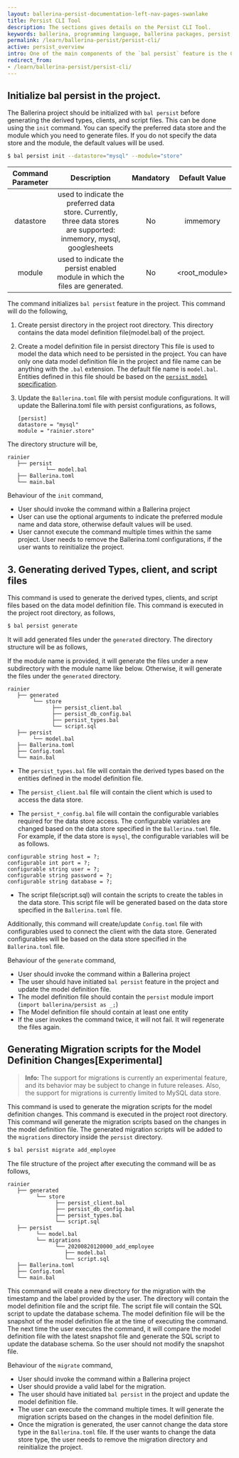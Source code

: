 ```yaml
---
layout: ballerina-persist-documentation-left-nav-pages-swanlake
title: Persist CLI Tool
description: The sections gives details on the Persist CLI Tool.
keywords: ballerina, programming language, ballerina packages, persist, persist cli tool, persist init, persist generate, persist migrate
permalink: /learn/ballerina-persist/persist-cli/
active: persist_overview
intro: One of the main components of the `bal persist` feature is the CLI tool. This tool is used to initialize the project with bal persist and generate the required files.
redirect_from:
- /learn/ballerina-persist/persist-cli/
---
```


## Initialize bal persist in the project.

The Ballerina project should be initialized with `bal persist` before generating the derived types, clients, and script files. This can be done using the `init` command. You can specify the preferred data store and the module which you need to generate files. If you do not specify the data store and the module, the default values will be used.

```bash
$ bal persist init --datastore="mysql" --module="store"
```

| Command Parameter  |                                                     Description                                                      | Mandatory  |       Default Value        |
|:------------------:|:--------------------------------------------------------------------------------------------------------------------:|:----------:|:--------------------------:|
|     datastore      | used to indicate the preferred data store. Currently, three data stores are supported: inmemory, mysql, googlesheets |     No     |          immemory          |
|       module       |                    used to indicate the persist enabled module in which the files are generated.                     |     No     |       <root_module>        |


The command initializes `bal persist` feature in the project. This command will do the following,

1. Create persist directory in the project root directory.
   This directory contains the data model definition file(model.bal) of the project.
   
2. Create a model definition file in persist directory
   This file is used to model the data which need to be persisted in the project. You can have only one data model definition file in the project and file name can be anything with the `.bal` extension. The default file name is `model.bal`. Entities defined in this file should be based on the [`persist model` specification](persist_model.md).

3. Update the `Ballerina.toml` file with persist module configurations.
   It will update the Ballerina.toml file with persist configurations, as follows,
    ```ballerina
    [persist]
    datastore = "mysql"
    module = "rainier.store"
   ```

The directory structure will be,
```
rainier
   ├── persist
            └── model.bal
   ├── Ballerina.toml
   └── main.bal
```

Behaviour of the `init` command,
- User should invoke the command within a Ballerina project
- User can use the optional arguments to indicate the preferred module name and data store, otherwise default values will be used.
- User cannot execute the command multiple times within the same project. User needs to remove the Ballerina.toml configurations, if the user wants to reinitialize the project.

## 3. Generating derived Types, client, and script files

This command is used to generate the derived types, clients, and script files based on the data model definition file. This command is executed in the project root directory, as follows,

```bash
$ bal persist generate
```

It will add generated files under the `generated` directory. The directory structure will be as follows,

If the module name is provided, it will generate the files under a new subdirectory with the module name like below. Otherwise, it will generate the files under the `generated` directory.

```
rainier
   ├── generated
        └── store
              ├── persist_client.bal
              ├── persist_db_config.bal
              ├── persist_types.bal
              └── script.sql
   ├── persist
        └── model.bal
   ├── Ballerina.toml
   ├── Config.toml
   └── main.bal
```

* The `persist_types.bal` file will contain the derived types based on the entities defined in the model definition file. 

* The `persist_client.bal` file will contain the client which is used to access the data store.

* The `persist_*_config.bal` file will contain the configurable variables required for the data store access. The configurable variables are changed based on the data store specified in the `Ballerina.toml` file. For example, if the data store is `mysql`, the configurable variables will be as follows.

```ballerina
configurable string host = ?;
configurable int port = ?;
configurable string user = ?;
configurable string password = ?;
configurable string database = ?;
```

* The script file(script.sql) will contain the scripts to create the tables in the data store. This script file will be generated based on the data store specified in the `Ballerina.toml` file.

Additionally, this command will create/update `Config.toml` file with configurables used to connect the client with the data store. Generated configurables will be based on the data store specified in the `Ballerina.toml` file.

Behaviour of the `generate` command,
- User should invoke the command within a Ballerina project
- The user should have initiated `bal persist` feature in the project and update the model definition file.
- The model definition file should contain the `persist` module import (`import ballerina/persist as _;`)
- The Model definition file should contain at least one entity
- If the user invokes the command twice, it will not fail. It will regenerate the files again.

## Generating Migration scripts for the Model Definition Changes[Experimental]

>**Info:** The support for migrations is currently an experimental feature, and its behavior may be subject to change in future releases. Also, the support for migrations is currently limited to MySQL data store.

This command is used to generate the migration scripts for the model definition changes. This command is executed in the project root directory. This command will generate the migration scripts based on the changes in the model definition file. The generated migration scripts will be added to the `migrations` directory inside the `persist` directory.

```bash
$ bal persist migrate add_employee
```

The file structure of the project after executing the command will be as follows,

```
rainier
   ├── generated
         └── store
               ├── persist_client.bal
               ├── persist_db_config.bal
               ├── persist_types.bal
               └── script.sql
   ├── persist
         └── model.bal
         └── migrations
               └── 20200820120000_add_employee
                  ├── model.bal
                  └── script.sql     
   ├── Ballerina.toml
   ├── Config.toml
   └── main.bal
```

This command will create a new directory for the migration with the timestamp and the label provided by the user. The directory will contain the model definition file and the script file. The script file will contain the SQL script to update the database schema. The model definition file will be the snapshot of the model definition file at the time of executing the command. The next time the user executes the command, it will compare the model definition file with the latest snapshot file and generate the SQL script to update the database schema. So the user should not modify the snapshot file.

Behaviour of the `migrate` command,
- User should invoke the command within a Ballerina project
- User should provide a valid label for the migration.
- The user should have initiated `bal persist` in the project and update the model definition file.
- The user can execute the command multiple times. It will generate the migration scripts based on the changes in the model definition file.
- Once the migration is generated, the user cannot change the data store type in the `Ballerina.toml` file. If the user wants to change the data store type, the user needs to remove the migration directory and reinitialize the project.
